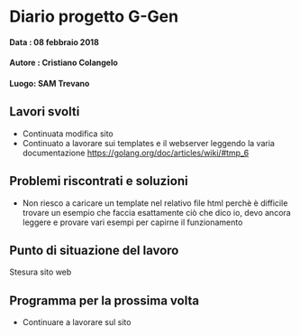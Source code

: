 # Diario progetto G-Gen

#### Data : 08 febbraio 2018

#### Autore : Cristiano Colangelo

#### Luogo: SAM Trevano

## Lavori svolti

- Continuata modifica sito
- Continuato a lavorare sui templates e il webserver leggendo la varia documentazione https://golang.org/doc/articles/wiki/#tmp_6 

## Problemi riscontrati e soluzioni

- Non riesco a caricare un template nel relativo file html perchè è difficile trovare un esempio che faccia esattamente ciò che dico io, devo ancora leggere e provare vari esempi per capirne il funzionamento

## Punto di situazione del lavoro

Stesura sito web

## Programma per la prossima volta

- Continuare a lavorare sul sito